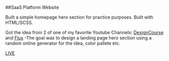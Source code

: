 ##SaaS Platform Website

Built a simple homepage hero section for practice purposes. Built with HTML/SCSS.

Got the idea from 2 of one of my favorite Youtube Channels: [DesignCourse](https://www.youtube.com/channel/UCVyRiMvfUNMA1UPlDPzG5Ow) and [Flux](https://www.youtube.com/channel/UCN7dywl5wDxTu1RM3eJ_h9Q)
-The goal was to design a landing page hero section using a random online generator for the idea, color pallete etc.

[LIVE](https://saa-s-platform.vercel.app/)
